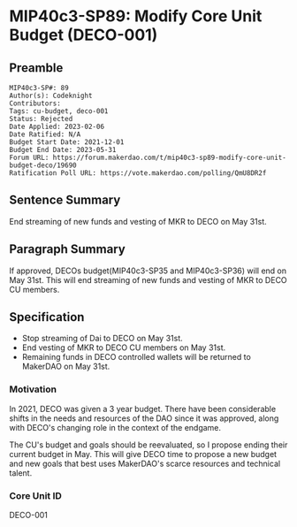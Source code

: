 # MIP40c3-SP89: Modify Core Unit Budget (DECO-001)

## Preamble

```
MIP40c3-SP#: 89
Author(s): Codeknight
Contributors:
Tags: cu-budget, deco-001
Status: Rejected
Date Applied: 2023-02-06
Date Ratified: N/A
Budget Start Date: 2021-12-01
Budget End Date: 2023-05-31
Forum URL: https://forum.makerdao.com/t/mip40c3-sp89-modify-core-unit-budget-deco/19690
Ratification Poll URL: https://vote.makerdao.com/polling/QmU8DR2f
```

## Sentence Summary

End streaming of new funds and vesting of MKR to DECO on May 31st.

## Paragraph Summary

If approved, DECOs budget(MIP40c3-SP35 and MIP40c3-SP36) will end on May 31st. This will end streaming of new funds and vesting of MKR to DECO CU members.

## Specification

- Stop streaming of Dai to DECO on May 31st.
- End vesting of MKR to DECO CU members on May 31st.
- Remaining funds in DECO controlled wallets will be returned to MakerDAO on May 31st.

### Motivation

In 2021, DECO was given a 3 year budget. There have been considerable shifts in the needs and resources of the DAO since it was approved, along with DECO's changing role in the context of the endgame.

The CU's budget and goals should be reevaluated, so I propose ending their current budget in May. This will give DECO time to propose a new budget and new goals that best uses MakerDAO's scarce resources and technical talent.

### Core Unit ID

DECO-001


